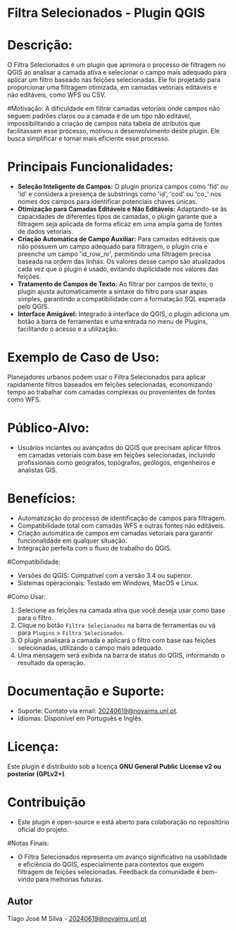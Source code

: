 # Filtra Selecionados - Plugin QGIS

# Descrição:
O Filtra Selecionados é um plugin que aprimora o processo de filtragem no QGIS ao analisar a camada ativa e selecionar o campo mais adequado para aplicar um filtro baseado nas feições selecionadas. Ele foi projetado para proporcionar uma filtragem otimizada, em camadas vetoriais editáveis e não editáveis, como WFS ou CSV.

#Motivação:
A dificuldade em filtrar camadas vetoriais onde campos não seguem padrões claros ou a camada é de um tipo não editável, impossibilitando a criação de campos nata tabela de atributos que facilitassem esse processo, motivou o desenvolvimento deste plugin. Ele busca simplificar e tornar mais eficiente esse processo.

# Principais Funcionalidades:

- **Seleção Inteligente de Campos:** O plugin prioriza campos como 'fid' ou 'id' e considera a presença de substrings como 'id', 'cod' ou 'co_' nos nomes dos campos para identificar potenciais chaves únicas.
- **Otimização para Camadas Editáveis e Não Editáveis:** Adaptando-se às capacidades de diferentes tipos de camadas, o plugin garante que a filtragem seja aplicada de forma eficaz em uma ampla gama de fontes de dados vetoriais.
- **Criação Automática de Campo Auxiliar:** Para camadas editáveis que não possuem um campo adequado para filtragem, o plugin cria e preenche um campo 'id_row_nr', permitindo uma filtragem precisa baseada na ordem das linhas. Os valores desse campo são atualizados cada vez que o plugin é usado, evitando duplicidade nos valores das feições.
- **Tratamento de Campos de Texto:** Ao filtrar por campos de texto, o plugin ajusta automaticamente a sintaxe do filtro para usar aspas simples, garantindo a compatibilidade com a formatação SQL esperada pelo QGIS.
- **Interface Amigável:** Integrado à interface do QGIS, o plugin adiciona um botão à barra de ferramentas e uma entrada no menu de Plugins, facilitando o acesso e a utilização.

# Exemplo de Caso de Uso:
Planejadores urbanos podem usar o Filtra Selecionados para aplicar rapidamente filtros baseados em feições selecionadas, economizando tempo ao trabalhar com camadas complexas ou provenientes de fontes como WFS.

# Público-Alvo:
- Usuários inciantes ou avançados do QGIS que precisam aplicar filtros em camadas vetoriais com base em feições selecionadas, incluindo profissionais como geógrafos, topógrafos, geólogos, engenheiros e analistas GIS.

# Benefícios:

- Automatização do processo de identificação de campos para filtragem.
- Compatibilidade total com camadas WFS e outras fontes não editáveis.
- Criação automática de campos em camadas vetoriais para garantir funcionalidade em qualquer situação.
- Integração perfeita com o fluxo de trabalho do QGIS.

#Compatibilidade:

- Versões do QGIS: Compatível com a versão 3.4 ou superior.
- Sistemas operacionais: Testado em Windows, MacOS e Linux.

#Como Usar:

1. Selecione as feições na camada ativa que você deseja usar como base para o filtro.
2. Clique no botão `Filtra Selecionados` na barra de ferramentas ou vá para `Plugins` > `Filtra Selecionados`.
3. O plugin analisará a camada e aplicará o filtro com base nas feições selecionadas, utilizando o campo mais adequado.
4. Uma mensagem será exibida na barra de status do QGIS, informando o resultado da operação.

# Documentação e Suporte:

- Suporte: Contato via email: [20240619@novaims.unl.pt](mailto:20240619@novaims.unl.pt).
- Idiomas: Disponível em Português e Inglês.

# Licença:
Este plugin é distribuído sob a licença **GNU General Public License v2 ou posterior (GPLv2+)**.

# Contribuição
- Este plugin é open-source e está aberto para colaboração no repositório oficial do projeto.

#Notas Finais:
- O Filtra Selecionados representa um avanço significativo na usabilidade e eficiência do QGIS, especialmente para contextos que exigem filtragem de feições selecionadas. Feedback da comunidade é bem-vindo para melhorias futuras.

## Autor

Tiago José M Silva - [20240619@novaims.unl.pt](mailto:20240619@novaims.unl.pt)

